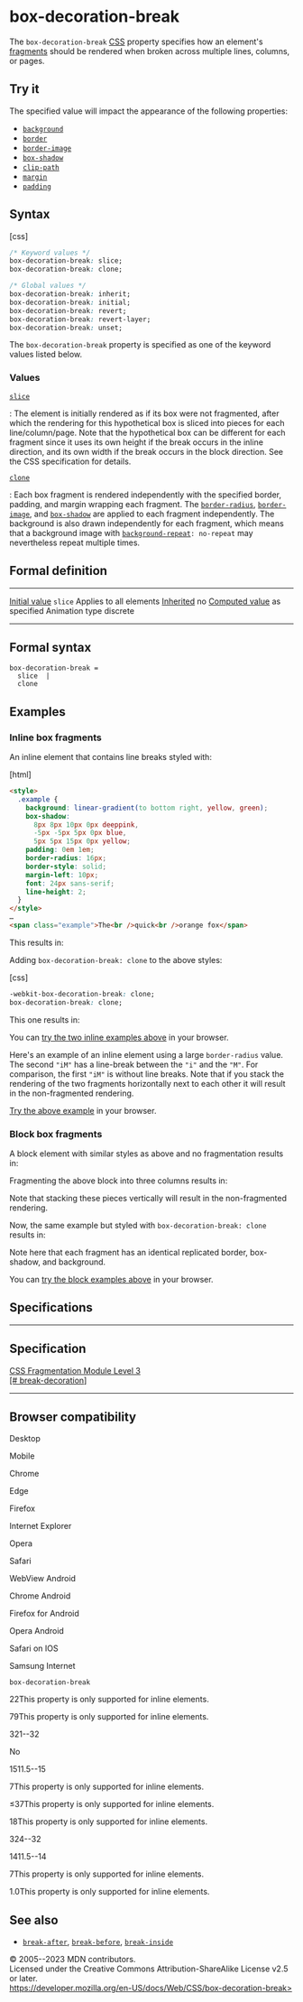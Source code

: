 box-decoration-break
====================

The `box-decoration-break`
[CSS](https://developer.mozilla.org/en-US/docs/Web/CSS) property
specifies how an element\'s [fragments](css_fragmentation.md) should be
rendered when broken across multiple lines, columns, or pages.

Try it
------

The specified value will impact the appearance of the following
properties:

- [`background`](background.md)
- [`border`](border.md)
- [`border-image`](border-image.md)
- [`box-shadow`](box-shadow.md)
- [`clip-path`](clip-path.md)
- [`margin`](margin.md)
- [`padding`](padding.md)

Syntax
------

[css]

```css
/* Keyword values */
box-decoration-break: slice;
box-decoration-break: clone;

/* Global values */
box-decoration-break: inherit;
box-decoration-break: initial;
box-decoration-break: revert;
box-decoration-break: revert-layer;
box-decoration-break: unset;
```

The `box-decoration-break` property is specified as one of the keyword
values listed below.

### Values

[`slice`](#slice)

:   The element is initially rendered as if its box were not fragmented,
    after which the rendering for this hypothetical box is sliced into
    pieces for each line/column/page. Note that the hypothetical box can
    be different for each fragment since it uses its own height if the
    break occurs in the inline direction, and its own width if the break
    occurs in the block direction. See the CSS specification for
    details.

[`clone`](#clone)

:   Each box fragment is rendered independently with the specified
    border, padding, and margin wrapping each fragment. The
    [`border-radius`](border-radius.md), [`border-image`](border-image.md),
    and [`box-shadow`](box-shadow.md) are applied to each fragment
    independently. The background is also drawn independently for each
    fragment, which means that a background image with
    [`background-repeat`](background-repeat.md)`: no-repeat` may
    nevertheless repeat multiple times.

Formal definition
-----------------

  ---------------------------------- --------------
  [Initial value](initial_value.md)     `slice`
  Applies to                         all elements
  [Inherited](inheritance.md)           no
  [Computed value](computed_value.md)   as specified
  Animation type                     discrete
  ---------------------------------- --------------

Formal syntax
-------------

```
box-decoration-break = 
  slice  |
  clone  
```

Examples
--------

### Inline box fragments

An inline element that contains line breaks styled with:

[html]

```html
<style>
  .example {
    background: linear-gradient(to bottom right, yellow, green);
    box-shadow:
      8px 8px 10px 0px deeppink,
      -5px -5px 5px 0px blue,
      5px 5px 15px 0px yellow;
    padding: 0em 1em;
    border-radius: 16px;
    border-style: solid;
    margin-left: 10px;
    font: 24px sans-serif;
    line-height: 2;
  }
</style>
…
<span class="example">The<br />quick<br />orange fox</span>
```

This results in:

Adding `box-decoration-break: clone` to the above styles:

[css]

```css
-webkit-box-decoration-break: clone;
box-decoration-break: clone;
```

This one results in:

You can [try the two inline examples
above](https://mdn.dev/archives/media/attachments/2014/07/12/8179/df096e9eb57177d8b7fdcd0c8f64ef18/box-decoration-break-inline.html)
in your browser.

Here\'s an example of an inline element using a large `border-radius`
value. The second `"iM"` has a line-break between the `"i"` and the
`"M"`. For comparison, the first `"iM"` is without line breaks. Note
that if you stack the rendering of the two fragments horizontally next
to each other it will result in the non-fragmented rendering.

[Try the above
example](https://mdn.dev/archives/media/attachments/2014/07/12/8191/7a067e5731355081e856ea02b978ea2e/box-decoration-break-inline-extreme.html)
in your browser.

### Block box fragments

A block element with similar styles as above and no fragmentation
results in:

Fragmenting the above block into three columns results in:

Note that stacking these pieces vertically will result in the
non-fragmented rendering.

Now, the same example but styled with `box-decoration-break: clone`
results in:

Note here that each fragment has an identical replicated border,
box-shadow, and background.

You can [try the block examples
above](https://mdn.dev/archives/media/attachments/2014/07/12/8187/6288bde9d276d78e203c9f8b9a26ff65/box-decoration-break-block.html)
in your browser.

Specifications
--------------

  ----------------------------------------------------------------------------------

Specification
  ----------------------------------------------------------------------------------

  [CSS Fragmentation Module Level 3\
  [\#
  break-decoration]](https://drafts.csswg.org/css-break/#break-decoration)

  ----------------------------------------------------------------------------------

Browser compatibility
---------------------

Desktop

Mobile

Chrome

Edge

Firefox

Internet Explorer

Opera

Safari

WebView Android

Chrome Android

Firefox for Android

Opera Android

Safari on IOS

Samsung Internet

`box-decoration-break`

22This property is only supported for inline elements.

79This property is only supported for inline elements.

321--32

No

1511.5--15

7This property is only supported for inline elements.

≤37This property is only supported for inline elements.

18This property is only supported for inline elements.

324--32

1411.5--14

7This property is only supported for inline elements.

1.0This property is only supported for inline elements.

See also
--------

- [`break-after`](break-after.md), [`break-before`](break-before.md),
    [`break-inside`](break-inside.md)

© 2005--2023 MDN contributors.\
Licensed under the Creative Commons Attribution-ShareAlike License v2.5
or later.\
https://developer.mozilla.org/en-US/docs/Web/CSS/box-decoration-break>
